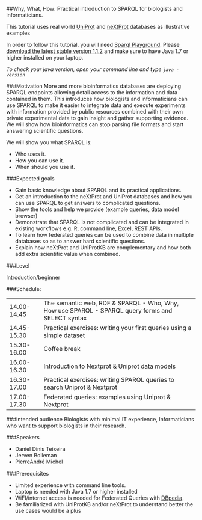 ##Why, What, How: Practical introduction to SPARQL for biologists and informaticians. 

This tutorial uses real world [UniProt](http://www.uniprot.org) and [neXtProt](https://search.nextprot.org) databases as illustrative examples

In order to follow this tutorial, you will need <a href="https://github.com/calipho-sib/sparql-playground" target="_blank">Sparql Playground</a>. Please [download the latest stable version 1.1.2](https://github.com/calipho-sib/sparql-playground/archive/1.1.2.zip) and make sure to have Java 1.7 or higher installed on your laptop.

*To check your java version, open your command line and type `java -version`*

###Motivation
More and more bioinformatics databases are deploying SPARQL endpoints allowing detail access to the information and data contained in them. This introduces how biologists and informaticians can use SPARQL to make it easier to integrate data and execute experiments with information provided by public resources combined with their own private experimental data to gain insight and gather supporting evidence. We will show how bioinformatics can stop parsing file formats and start answering scientific questions.

We will show you what SPARQL is:
* Who uses it.
* How you can use it.
* When should you use it.
 
###Expected goals
* Gain basic knowledge about SPARQL and its practical applications.
* Get an introduction to the neXtProt and UniProt databases and how you can use SPARQL to get answers to complicated questions.
* Show the tools and help we provide (example queries, data model browser)
* Demonstrate that SPARQL is not complicated and can be integrated in existing workflows e.g. R, command line, Excel, REST APIs.
* To learn how federated queries can be used to combine data in multiple databases so as to answer hard scientific questions.
* Explain how neXtProt and UniProtKB are complementary and how both add extra scientific value when combined.

###Level

Introduction/beginner

###Schedule:

|               |               |
| ------------- | ------------- |
| 14.00-14.45   |  The semantic web, RDF & SPARQL - Who, Why, How use SPARQL - SPARQL query forms and SELECT syntax |
| 14.45-15.30   | Practical exercises: writing your first queries using a simple dataset |
| 15.30-16.00   | Coffee break  |
| 16.00-16.30   | Introduction to Nextprot & Uniprot data models  |
| 16.30-17.00   | Practical exercises: writing SPARQL queries to search Uniprot & Nextprot |
| 17.00-17.30   | Federated queries: examples using Uniprot & Nextprot |

###Intended audience
Biologists with minimal IT experience, Informaticians who want to support biologists in their research.

###Speakers
* Daniel Dinis Teixeira
* Jerven Bolleman
* Pierre­André Michel 

###Prerequisites

* Limited experience with command line tools.
* Laptop is needed with Java 1.7 or higher installed
* WiFI/internet access is needed for Federated Queries with [DBpedia](http://wiki.dbpedia.org/).
* Be familiarized with UniProtKB and/or neXtProt to understand better the use cases would be a plus
